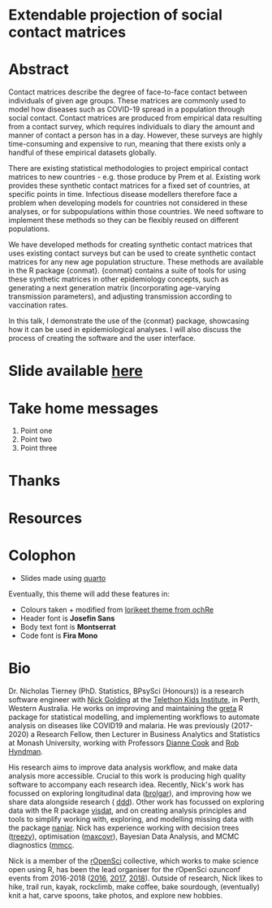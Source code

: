 # Extendable projection of social contact matrices
<!-- NETLIFY BADGE SHOULD GO HERE-->

# Abstract

Contact matrices describe the degree of face-to-face contact between individuals of given age groups. These matrices are commonly used to model how diseases such as COVID-19 spread in a population through social contact. Contact matrices are produced from empirical data resulting from a contact survey, which requires individuals to diary the amount and manner of contact a person has in a day. However, these surveys are highly time-consuming and expensive to run, meaning that there exists only a handful of these empirical datasets globally. 

There are existing statistical methodologies to project empirical contact matrices to new countries - e.g. those produce by Prem et al. Existing work provides these synthetic contact matrices for a fixed set of countries, at specific points in time. Infectious disease modellers therefore face a problem when developing models for countries not considered in these analyses, or for subpopulations within those countries. We need software to implement these methods so they can be flexibly reused on different populations.

We have developed methods for creating synthetic contact matrices that uses existing contact surveys but can be used to create synthetic contact matrices  for any new age population structure. These methods are available in the R package {conmat}. {conmat} contains a suite of tools for using these synthetic matrices in other epidemiology concepts, such as generating a next generation matrix (incorporating age-varying transmission parameters), and adjusting transmission according to vaccination rates. 

In this talk, I demonstrate the use of the {conmat} package, showcasing how it can be used in epidemiological analyses. I will also discuss the process of creating the software and the user interface.

# Slide available [here]([njtierney.github.io/talk-nzrse-2022](https://njtierney.github.io/talk-nzrse-2022/#/title-slide))

# Take home messages 

1. Point one
1. Point two
1. Point three

# Thanks

# Resources

# Colophon

  - Slides made using [quarto](https://github.com/quarto-dev/quarto)
  
Eventually, this theme will add these features in:

  - Colours taken + modified from [lorikeet theme from
    ochRe](https://github.com/ropenscilabs/ochRe)
  - Header font is **Josefin Sans**
  - Body text font is **Montserrat**
  - Code font is **Fira Mono**


# Bio

Dr. Nicholas Tierney (PhD. Statistics, BPsySci (Honours)) is a research software engineer with [Nick Golding](https://www.telethonkids.org.au/contact-us/our-people/g/nick-golding/) at the [Telethon Kids Institute](https://www.telethonkids.org.au/), in Perth, Western Australia. He works on improving and maintaining the [greta](https://greta-stats.org/) R package for statistical modelling, and implementing workflows to automate analysis on diseases like COVID19 and malaria. He was previously (2017-2020) a Research Fellow, then Lecturer in Business Analytics and Statistics at Monash University, working with Professors
[Dianne Cook](http://dicook.org/) and [Rob Hyndman](https://robjhyndman.com/).

His research aims to improve data analysis
workflow, and make data analysis more accessible. Crucial to this work is producing high quality software to
accompany each research idea. Recently, Nick's work has focussed on exploring longitudinal data ([brolgar](http://brolgar.njtierney.com/)), and improving how we share data alongside research ( [ddd](https://github.com/karthik/ddd)). Other work has focussed on exploring data
with the R package [visdat](http://visdat.njtierney.com/), and on creating analysis principles and tools
to simplify working with, exploring, and modelling missing data with the
package [naniar](http://naniar.njtierney.com/). Nick has experience working with decision trees ([treezy](http://treezy.njtierney.com/)),
optimisation ([maxcovr](http://maxcovr.njtierney.com/)), Bayesian Data Analysis, and MCMC diagnostics ([mmcc](http://mmcc.njtierney.com/).

Nick is a member of the [rOpenSci](https://ropensci.org/) collective, which works to make science
open using R, has been the lead organiser for the rOpenSci ozunconf
events from 2016-2018 ([2016](https://auunconf.ropensci.org/), [2017](https://ozunconf17.ropensci.org/), [2018](https://ozunconf18.ropensci.org/)). Outside of research, Nick likes to
hike, trail run, kayak, rockclimb, make coffee, bake sourdough, (eventually) knit a hat, carve spoons, take photos, and explore new hobbies.
